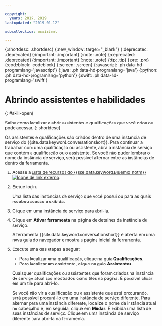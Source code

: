 ```yaml
---

copyright:
  years: 2015, 2019
lastupdated: "2019-02-12"

subcollection: assistant

---
```


{:shortdesc: .shortdesc}
{:new_window: target="_blank"}
{:deprecated: .deprecated}
{:important: .important}
{:note: .note}
{:deprecated: .deprecated}
{:important: .important}
{:note: .note}
{:tip: .tip}
{:pre: .pre}
{:codeblock: .codeblock}
{:screen: .screen}
{:javascript: .ph data-hd-programlang='javascript'}
{:java: .ph data-hd-programlang='java'}
{:python: .ph data-hd-programlang='python'}
{:swift: .ph data-hd-programlang='swift'}

# Abrindo assistentes e habilidades
{: #skill-open}

Saiba como localizar e abrir assistentes e qualificações que você criou ou pode acessar.
{: shortdesc}

Os assistentes e qualificações são criados dentro de uma instância de serviço do {{site.data.keyword.conversationshort}}. Para continuar a trabalhar com uma qualificação ou assistente, abra a instância de serviço que contém a qualificação ou o assistente. Se você não puder lembrar o nome da instância de serviço, será possível alternar entre as instâncias de dentro da ferramenta.

1.  Acesse a [Lista de recursos do {{site.data.keyword.Bluemix_notm}} ![Ícone de link externo](../../icons/launch-glyph.svg "Ícone de link externo")](https://cloud.ibm.com/resources).

1.  Efetue login.

    Uma lista das instâncias de serviço que você possui ou para as quais recebeu acesso é exibida.

1.  Clique em uma instância de serviço para abri-la.

1.  Clique em **Ativar ferramenta** na página de detalhes da instância de serviço.

    A ferramenta {{site.data.keyword.conversationshort}} é aberta em uma nova guia do navegador e mostra a página inicial da ferramenta.

1.  Execute uma das etapas a seguir:

    - Para localizar uma qualificação, clique na guia **Qualificações**.
    - Para localizar um assistente, clique na guia **Assistentes**.

    Quaisquer qualificações ou assistentes que foram criados na instância de serviço atual são mostrados como tiles na página. É possível clicar em um tile para abri-lo.

    Se você não vir a qualificação ou o assistente que está procurando, será possível procurá-lo em uma instância de serviço diferente. Para alternar para uma instância diferente, localize o nome da instância atual no cabeçalho e, em seguida, clique em **Mudar**. É exibida uma lista de suas instâncias de serviço. Clique em uma instância de serviço diferente para abri-la na ferramenta.
